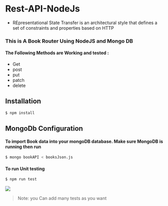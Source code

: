 # Rest-API-NodeJs
- REpresentational State Transfer is an architectural style that defines a set of constraints and properties based on HTTP

### This is A Book Router Using NodeJS and Mongo DB 

#### The Following Methods are Working and tested :

- Get
- post
- put
- patch
- delete

## Installation

```bash
$ npm install 
```


## MongoDb Configuration


#### To import Book data into your mongoDB database. Make sure MongoDB is running then run
```bash
$ mongo bookAPI < booksJson.js
```

#### To run Unit testing
```bash
$ npm run test
```
![](https://imgur.com/a/1IFY6)

>Note: you Can add many tests  as you want 

